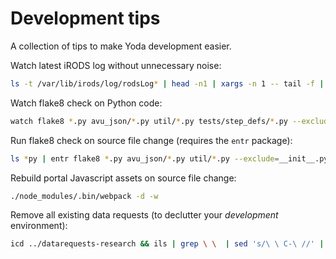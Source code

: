 # Development tips
A collection of tips to make Yoda development easier.

Watch latest iRODS log without unnecessary noise:
```bash
ls -t /var/lib/irods/log/rodsLog* | head -n1 | xargs -n 1 -- tail -f | grep -v "Agent process started for puser=rods"
```

Watch flake8 check on Python code:
```bash
watch flake8 *.py avu_json/*.py util/*.py tests/step_defs/*.py --exclude=__init__.py --statistics
```

Run flake8 check on source file change (requires the `entr` package):
```bash
ls *py | entr flake8 *.py avu_json/*.py util/*.py --exclude=__init__.py --statistics
```

Rebuild portal Javascript assets on source file change:
```bash
./node_modules/.bin/webpack -d -w
```

Remove all existing data requests (to declutter your _development_ environment):
```bash
icd ../datarequests-research && ils | grep \ \  | sed 's/\ \ C-\ //' | xargs -I COLLPATH sh -c "ichmod -M -r own rods COLLPATH && irm -r COLLPATH"
```
